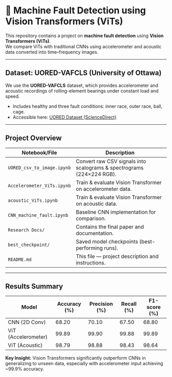 # 🤖 Machine Fault Detection using Vision Transformers (ViTs)

This repository contains a project on **machine fault detection** using **Vision Transformers (ViTs)**.  
We compare ViTs with traditional CNNs using accelerometer and acoustic data converted into time–frequency images.

---

##  Dataset: UORED-VAFCLS (University of Ottawa)

We use the **UORED-VAFCLS** dataset, which provides accelerometer and acoustic recordings of rolling-element bearings under constant load and speed.  
- Includes healthy and three fault conditions: inner race, outer race, ball, cage.  
- Accessible here: [UORED Dataset (ScienceDirect)]([https://www.sciencedirect.com/science/article/pii/S2352340923004456](https://data.mendeley.com/datasets/y2px5tg92h/5))

---

##  Project Overview

| Notebook/File                                | Description |
|----------------------------------------------|-------------|
| `UORED_csv_to_image.ipynb`                    | Convert raw CSV signals into scalograms & spectrograms (224×224 RGB). |
| `Accelerometer_ViTs.ipynb`                    | Train & evaluate Vision Transformer on accelerometer data. |
| `acoustic_ViTs.ipynb`                         | Train & evaluate Vision Transformer on acoustic data. |
| `CNN_machine_fault.ipynb`                     | Baseline CNN implementation for comparison. |
| `Research Docs/`                              | Contains the final paper and documentation. |
| `best_checkpoint/`                            | Saved model checkpoints (best-performing runs). |
| `README.md`                                   | This file — project description and instructions. |

---

##  Results Summary

| Model               | Accuracy (%) | Precision (%) | Recall (%) | F1-score (%) |
|---------------------|--------------|---------------|------------|--------------|
| CNN (2D Conv)       | 68.20        | 70.10         | 67.50      | 68.80        |
| ViT (Accelerometer) | 99.89        | 99.90         | 99.88      | 99.89        |
| ViT (Acoustic)      | 98.79        | 98.88         | 98.43      | 98.64        |

**Key Insight:** Vision Transformers significantly outperform CNNs in generalizing to unseen data, especially with accelerometer input achieving ~99.9% accuracy.

